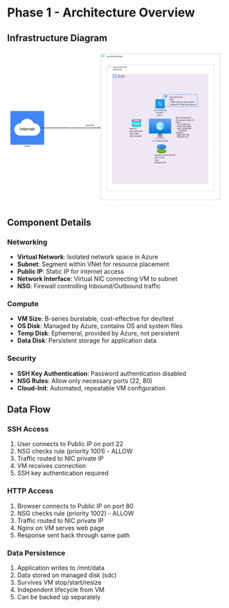 # Phase 1 - Architecture Overview

## Infrastructure Diagram

![Phase1-Architecture](./architecture-diagrams/phase1-architecture.png)

## Component Details

### Networking
- **Virtual Network**: Isolated network space in Azure
- **Subnet**: Segment within VNet for resource placement
- **Public IP**: Static IP for internet access
- **Network Interface**: Virtual NIC connecting VM to subnet
- **NSG**: Firewall controlling Inbound/Outbound traffic

### Compute
- **VM Size**: B-series burstable, cost-effective for dev/test
- **OS Disk**: Managed by Azure, contains OS and system files
- **Temp Disk**: Ephemeral, provided by Azure, not persistent
- **Data Disk**: Persistent storage for application data

### Security
- **SSH Key Authentication**: Password authentication disabled
- **NSG Rules**: Allow only necessary ports (22, 80)
- **Cloud-Init**: Automated, repeatable VM configuration

## Data Flow

### SSH Access
1. User connects to Public IP on port 22
2. NSG checks rule (priority 1001) - ALLOW
3. Traffic routed to NIC private IP
4. VM receives connection
5. SSH key authentication required

### HTTP Access
1. Browser connects to Public IP on port 80
2. NSG checks rule (priority 1002) - ALLOW
3. Traffic routed to NIC private IP
4. Nginx on VM serves web page
5. Response sent back through same path

### Data Persistence
1. Application writes to /mnt/data
2. Data stored on managed disk (sdc)
3. Survives VM stop/start/resize
4. Independent lifecycle from VM
5. Can be backed up separately